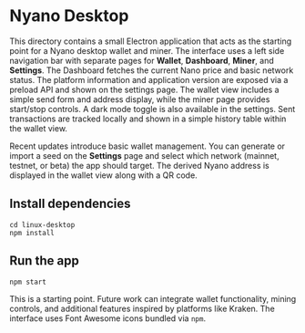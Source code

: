 # Nyano Desktop

This directory contains a small Electron application that acts as the starting
point for a Nyano desktop wallet and miner. The interface uses a left side
navigation bar with separate pages for **Wallet**, **Dashboard**, **Miner**, and
**Settings**. The Dashboard fetches the current Nano price and basic network status. The platform information and application version are exposed via a
preload API and shown on the settings page. The wallet view includes a simple
send form and address display, while the miner page provides start/stop controls.
A dark mode toggle is also available in the settings. Sent transactions are
tracked locally and shown in a simple history table within the wallet view.

Recent updates introduce basic wallet management. You can generate or import a
seed on the **Settings** page and select which network (mainnet, testnet, or
beta) the app should target. The derived Nyano address is displayed in the
wallet view along with a QR code.

## Install dependencies

```
cd linux-desktop
npm install
```

## Run the app

```
npm start
```

This is a starting point. Future work can integrate wallet functionality, mining controls, and additional features inspired by platforms like Kraken. The interface uses Font Awesome icons bundled via `npm`.
